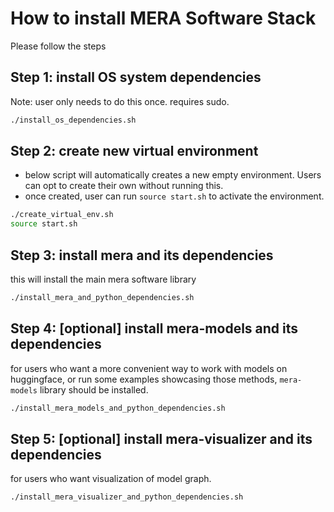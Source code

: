 # How to install MERA Software Stack

Please follow the steps

## Step 1: install OS system dependencies

Note: user only needs to do this once. requires sudo.

``` bash
./install_os_dependencies.sh
```

## Step 2: create new virtual environment

* below script will automatically creates a new empty environment. Users can opt to create their own without running this.
* once created, user can run `source start.sh` to activate the environment.

```bash
./create_virtual_env.sh
source start.sh
```

## Step 3: install mera and its dependencies

this will install the main mera software library

``` bash
./install_mera_and_python_dependencies.sh
```

## Step 4: [optional] install mera-models and its dependencies

for users who want a more convenient way to work with models on huggingface, or run some examples showcasing those methods, `mera-models` library should be installed.

``` bash
./install_mera_models_and_python_dependencies.sh
```

## Step 5: [optional] install mera-visualizer and its dependencies

for users who want visualization of model graph.

``` bash
./install_mera_visualizer_and_python_dependencies.sh
```
